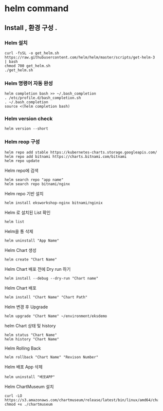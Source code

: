 # helm command

## Install , 환경 구성 . 

### Helm 설치

```text
curl -fsSL -o get_helm.sh https://raw.githubusercontent.com/helm/helm/master/scripts/get-helm-3 | bash
chmod 700 get_helm.sh
./get_helm.sh
```

### Helm 명령어 자동 완성

```text
helm completion bash >> ~/.bash_completion
. /etc/profile.d/bash_completion.sh
. ~/.bash_completion
source <(helm completion bash)
```

### Helm version check

```text
helm version --short
```

### Helm reop 구성

```text
helm repo add stable https://kubernetes-charts.storage.googleapis.com/
helm repo add bitnami https://charts.bitnami.com/bitnami
helm repo update
```

Helm repo에 검색

```text
helm search repo "app name"
helm search repo bitnami/nginx
```

Helm repo 기반 설치

```text
helm install eksworkshop-nginx bitnami/nginix
```

Helm 로 설치된 List 확인

```text
helm list 
```

Helm을 통 삭제

```text
helm uninstall "App Name"
```

Helm Chart 생성

```text
helm create "Chart Name"
```

Helm Chart 배포 전에 Dry run 하기

```text
helm install --debug --dry-run "Chart name"
```

Helm Chart 배포

```text
helm install "Chart Name" "Chart Path"

```

Helm 변경 후 Upgrade

```text
helm upgrade "Chart Name" ~/environment/eksdemo
```

helm Chart 상태 및 history

```text
helm status "Chart Name"
helm history "Chart Name"

```

Helm Rolling Back

```text
helm rollback "Chart Name" "Revison Number"

```

Helm  배포 App 삭제

```text
helm uninstall "배포APP"
```

Helm ChartMuseum 설치

```text
curl -LO https://s3.amazonaws.com/chartmuseum/release/latest/bin/linux/amd64/chartmuseum
chmod +x ./chartmuseum
```



